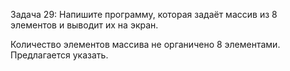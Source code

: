 Задача 29: Напишите программу, которая задаёт массив из 8 элементов и выводит их на экран.

Количество элементов массива не органичено 8 элементами. Предлагается указать.